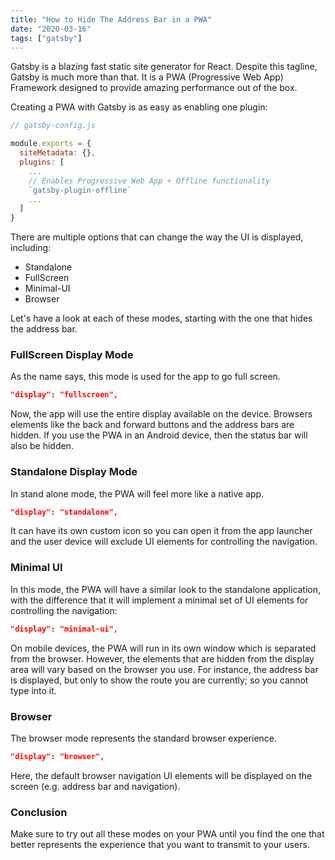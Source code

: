 ```yaml
---
title: "How to Hide The Address Bar in a PWA"
date: "2020-03-16"
tags: ["gatsby"]
---
```


Gatsby is a blazing fast static site generator for React. Despite this tagline, Gatsby is much more than that.
It is a PWA (Progressive Web App) Framework designed to provide amazing performance out of the box.

Creating a PWA with Gatsby is as easy as enabling one plugin:

```js
// gatsby-config.js

module.exports = {
  siteMetadata: {},
  plugins: [
    ...
    // Enables Progressive Web App + Offline functionality
    `gatsby-plugin-offline`
    ...
  ]
}
```

There are multiple options that can change the way the UI is displayed, including:

- Standalone
- FullScreen
- Minimal-UI
- Browser

Let's have a look at each of these modes, starting with the one that hides the address bar.

### FullScreen Display Mode

As the name says, this mode is used for the app to go full screen.

```json
"display": "fullscreen",
```

Now, the app will use the entire display available on the device.
Browsers elements like the back and forward buttons and the address bars are hidden.
If you use the PWA in an Android device, then the status bar will also be hidden.

### Standalone Display Mode

In stand alone mode, the PWA will feel more like a native app.

```json
"display": "standalone",
```

It can have its own custom icon so you can open it from the app launcher and the user device will exclude UI elements for controlling the navigation.

### Minimal UI

In this mode, the PWA will have a similar look to the standalone application, with the difference that it will implement a minimal set of UI elements for controlling the navigation:

```json
"display": "minimal-ui",
```

On mobile devices, the PWA will run in its own window which is separated from the browser.
However, the elements that are hidden from the display area will vary based on the browser you use.
For instance, the address bar is displayed, but only to show the route you are currently; so you cannot type into it.

### Browser

The browser mode represents the standard browser experience.

```json
"display": "browser",
```

Here, the default browser navigation UI elements will be displayed on the screen (e.g. address bar and navigation).

### Conclusion

Make sure to try out all these modes on your PWA until you find the one that better represents the experience that you want to transmit to your users.
